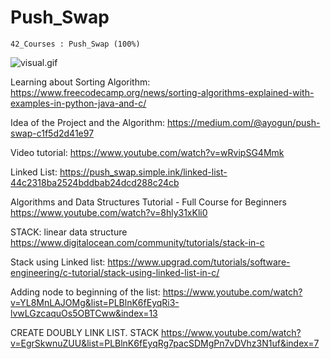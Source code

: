 # Push_Swap
```
42_Courses : Push_Swap (100%)
```
![visual.gif](https://github.com/pfalli/Push_Swap/blob/master/visual.gif)

Learning about Sorting Algorithm: 
https://www.freecodecamp.org/news/sorting-algorithms-explained-with-examples-in-python-java-and-c/

Idea of the Project and the Algorithm:
https://medium.com/@ayogun/push-swap-c1f5d2d41e97

Video tutorial:
https://www.youtube.com/watch?v=wRvipSG4Mmk

Linked List:
https://push_swap.simple.ink/linked-list-44c2318ba2524bddbab24dcd288c24cb

Algorithms and Data Structures Tutorial - Full Course for Beginners
https://www.youtube.com/watch?v=8hly31xKli0

STACK: linear data structure
https://www.digitalocean.com/community/tutorials/stack-in-c

Stack using Linked list:
https://www.upgrad.com/tutorials/software-engineering/c-tutorial/stack-using-linked-list-in-c/

Adding node to beginning of the list:
https://www.youtube.com/watch?v=YL8MnLAJOMg&list=PLBlnK6fEyqRi3-lvwLGzcaquOs5OBTCww&index=13




CREATE DOUBLY LINK LIST. STACK
https://www.youtube.com/watch?v=EgrSkwnuZUU&list=PLBlnK6fEyqRg7pacSDMgPn7vDVhz3N1uf&index=7

